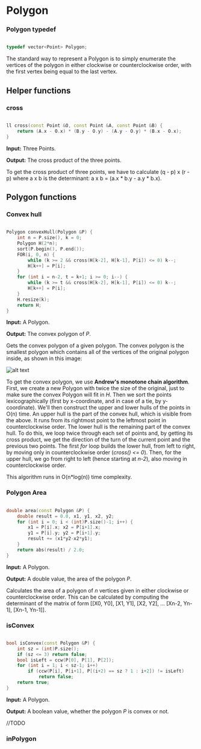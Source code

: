 # Polygon

### Polygon typedef

```cpp

typedef vector<Point> Polygon;

```

The standard way to represent a Polygon is to simply enumerate the vertices of the polygon in either clockwise or counterclockwise order, with the first vertex being equal to the last vertex.

## Helper functions

### cross

```cpp

ll cross(const Point &O, const Point &A, const Point &B) {
	return (A.x - O.x) * (B.y - O.y) - (A.y - O.y) * (B.x - O.x);
}

```

**Input:** Three Points.

**Output:** The cross product of the three points.

To get the cross product of three points, we have to calculate (q - p) x (r - p) where a x b is the determinant: a x b = (a.x * b.y - a.y * b.x).

## Polygon functions

### Convex hull

```cpp

Polygon convexHull(Polygon &P) {
	int n = P.size(), k = 0;
	Polygon H(2*n);
	sort(P.begin(), P.end());
	FOR(i, 0, n) {
		while (k >= 2 && cross(H[k-2], H[k-1], P[i]) <= 0) k--;
		H[k++] = P[i];
	}
	for (int i = n-2, t = k+1; i >= 0; i--) {
		while (k >= t && cross(H[k-2], H[k-1], P[i]) <= 0) k--;
		H[k++] = P[i];
	}
	H.resize(k);
	return H;
}

```

**Input:** A Polygon.

**Output:** The convex polygon of _P_.

Gets the convex polygon of a given polygon. The convex polygon is the smallest polygon which contains all of the vertices of the original polygon inside, as shown in this image:

![alt text](https://gurus.pyimagesearch.com/wp-content/uploads/2015/03/contours_convex_hull.jpg)

To get the convex polygon, we use **Andrew's monotone chain algorithm**. First, we create a new Polygon with twice the size of the original, just to make sure the convex Polygon will fit in _H_. Then we sort the points lexicographically (first by x-coordinate, and in case of a tie, by y-coordinate). We'll then construct the upper and lower hulls of the points in O(n) time. An upper hull is the part of the convex hull, which is visible from the above. It runs from its rightmost point to the leftmost point in counterclockwise order. The lower hull is the remaining part of the convex hull. To do this, we loop twice through each set of points and, by getting its cross product, we get the direction of the turn of the current point and the previous two points. The first _for_ loop builds the lower hull, from left to right, by moving only in counterclockwise order (_cross() <= 0_). Then, for the upper hull, we go from right to left (hence starting at _n-2_), also moving in counterclockwise order.

This algorithm runs in O(n\*log(n)) time complexity.

### Polygon Area

```cpp

double area(const Polygon &P) {
	double result = 0.0, x1, y1, x2, y2;
	for (int i = 0; i < (int)P.size()-1; i++) {
		x1 = P[i].x; x2 = P[i+1].x;
		y1 = P[i].y; y2 = P[i+1].y;
		result += (x1*y2-x2*y1);
	}
	return abs(result) / 2.0;
}

```

**Input:** A Polygon.

**Output:** A double value, the area of the polygon _P_.

Calculates the area of a polygon of _n_ vertices given in either clockwise or counterclockwise order. This can be calculated by computing the determinant of the matrix of form [[X0, Y0], [X1, Y1], [X2, Y2], ... [Xn-2, Yn-1], [Xn-1, Yn-1]].

### isConvex

```cpp

bool isConvex(const Polygon &P) {
	int sz = (int)P.size();
	if (sz <= 3) return false;
	bool isLeft = ccw(P[0], P[1], P[2]);
	for (int i = 1; i < sz-1; i++)
		if (ccw(P[i], P[i+1], P[(i+2) == sz ? 1 : i+2]) != isLeft)
			return false;
	return true;
}

```

**Input:** A Polygon.

**Output:** A boolean value, whether the polygon _P_ is convex or not.

//TODO

### inPolygon

